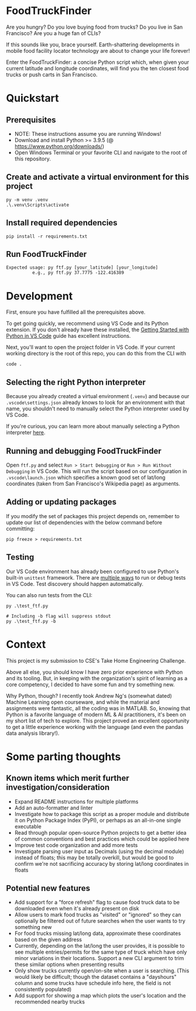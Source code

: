 # FoodTruckFinder

Are you hungry? Do you love buying food from trucks? Do you live in San Francisco? Are you a huge fan of CLIs?

If this sounds like you, brace yourself. Earth-shattering developments in mobile food facility locator technology are about to change your life forever!

Enter the FoodTruckFinder: a concise Python script which, when given your current latitude and longitude coordinates, will find you the ten closest food trucks or push carts in San Francisco.

# Quickstart

## Prerequisites

- NOTE: These instructions assume you are running Windows!
- Download and install Python >= 3.9.5 (@ https://www.python.org/downloads/)
- Open Windows Terminal or your favorite CLI and navigate to the root of this repository.

## Create and activate a virtual environment for this project
```
py -m venv .venv
.\.venv\Scripts\activate
```

## Install required dependencies
```
pip install -r requirements.txt
```

## Run FoodTruckFinder
```
Expected usage: py ftf.py [your_latitude] [your_longitude]
          e.g., py ftf.py 37.7775 -122.416389
```

# Development

First, ensure you have fulfilled all the prerequisites above.

To get going quickly, we recommend using VS Code and its Python extension. If you don't already have these installed, the [Getting Started with Python in VS Code](https://code.visualstudio.com/docs/python/python-tutorial) guide has excellent instructions.

Next, you'll want to open the project folder in VS Code. If your current working directory is the root of this repo, you can do this from the CLI with
```
code .
```

## Selecting the right Python interpreter

Because you already created a virtual environment (`.venv`) and because our `.vscode\settings.json` already knows to look for an environment with that name, you shouldn't need to manually select the Python interpreter used by VS Code.

If you're curious, you can learn more about manually selecting a Python interpreter [here](https://code.visualstudio.com/docs/python/python-tutorial#_select-a-python-interpreter).


## Running and debugging FoodTruckFinder
Open `ftf.py` and select `Run > Start Debugging` or `Run > Run Without Debugging` in VS Code. This will run the script based on our configuration in `.vscode\launch.json` which specifies a known good set of lat/long coordinates (taken from San Francisco's Wikipedia page) as arguments.

## Adding or updating packages
If you modify the set of packages this project depends on, remember to update our list of dependencies with the below command before committing:
```
pip freeze > requirements.txt
```

## Testing

Our VS Code environment has already been configured to use Python's built-in `unittest` framework. There are [multiple ways](https://code.visualstudio.com/docs/python/testing#_run-tests) to run or debug tests in VS Code. Test discovery should happen automatically.

You can also run tests from the CLI:

```
py .\test_ftf.py

# Including -b flag will suppress stdout
py .\test_ftf.py -b
```

# Context

This project is my submission to CSE's Take Home Engineering Challenge.

Above all else, you should know I have zero prior experience with Python and its tooling. But, in keeping with the organization's spirit of learning as a core competency, I decided to have some fun and try something new.

Why Python, though? I recently took Andrew Ng's (somewhat dated) Machine Learning open courseware, and while the material and assignments were fantastic, all the coding was in MATLAB. So, knowing that Python is a favorite language of modern ML & AI practitioners, it's been on my short list of tech to explore. This project proved an excellent opportunity to get a little experience working with the language (and even the pandas data analysis library!).


# Some parting thoughts

## Known items which merit further investigation/consideration
- Expand README instructions for multiple platforms
- Add an auto-formatter and linter
- Investigate how to package this script as a proper module and distribute it on Python Package Index (PyPI), or perhaps as an all-in-one single executable
- Read through popular open-source Python projects to get a better idea of common conventions and best practices which could be applied here
- Improve test code organization and add more tests
- Investigate parsing user input as Decimals (using the decimal module) instead of floats; this may be totally overkill, but would be good to confirm we're not sacrificing accuracy by storing lat/long coordinates in floats


## Potential new features
- Add support for a "force refresh" flag to cause food truck data to be downloaded even when it's already present on disk
- Allow users to mark food trucks as "visited" or "ignored" so they can optionally be filtered out of future searches when the user wants to try something new
- For food trucks missing lat/long data, approximate these coordinates based on the given address
- Currently, depending on the lat/long the user provides, it is possible to see multiple entries/permits for the same type of truck which have only minor variations in their locations. Support a new CLI argument to trim these similar options when presenting results
- Only show trucks currently open/on-site when a user is searching. (This would likely be difficult; though the dataset contains a "dayshours" column and some trucks have schedule info here, the field is not consistently populated)
- Add support for showing a map which plots the user's location and the recommended nearby trucks